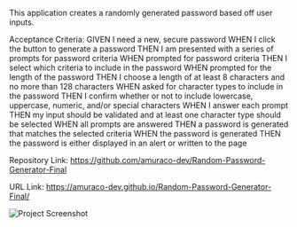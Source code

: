 This application creates a randomly generated password based off user inputs.

Acceptance Criteria: 
GIVEN I need a new, secure password
WHEN I click the button to generate a password
THEN I am presented with a series of prompts for password criteria
WHEN prompted for password criteria
THEN I select which criteria to include in the password
WHEN prompted for the length of the password
THEN I choose a length of at least 8 characters and no more than 128 characters
WHEN asked for character types to include in the password
THEN I confirm whether or not to include lowercase, uppercase, numeric, and/or special characters
WHEN I answer each prompt
THEN my input should be validated and at least one character type should be selected
WHEN all prompts are answered
THEN a password is generated that matches the selected criteria
WHEN the password is generated
THEN the password is either displayed in an alert or written to the page


Repository Link: https://github.com/amuraco-dev/Random-Password-Generator-Final


URL Link: https://amuraco-dev.github.io/Random-Password-Generator-Final/

![Project Screenshot](https://i.ibb.co/ZWVX0R6/Screen-Shot-2021-09-13-at-12-36-44-PM.png)

